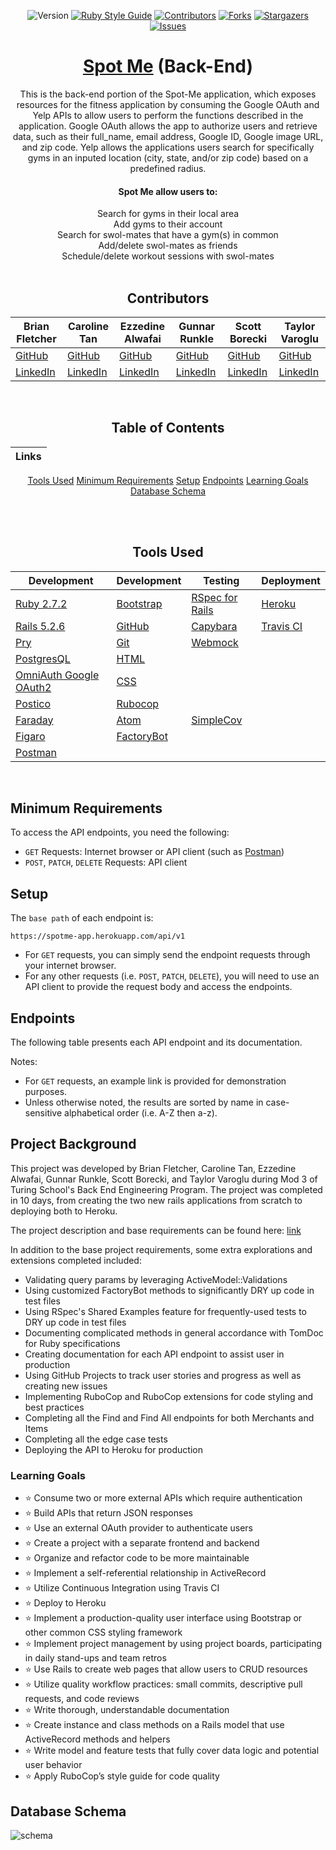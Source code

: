 <div align="center">
 
![Version][version-badge]
[![Ruby Style Guide][rubocop-badge]][rubocop-url]
[![Contributors][contributors-badge]][contributors-url]
[![Forks][forks-badge]][forks-url]
[![Stargazers][stars-badge]][stars-url]
[![Issues][issues-badge]][issues-url]

# [Spot Me](https://spotme-app-api.herokuapp.com/) (Back-End) 
 
This is the back-end portion of the Spot-Me application, which exposes resources for the fitness application by consuming the Google OAuth and Yelp APIs to allow users to perform the functions described in the application. Google OAuth allows the app to authorize users and retrieve data, such as their full_name, email address, Google ID, Google image URL, and zip code. Yelp allows the applications users search for specifically gyms in an inputed location (city, state, and/or zip code) based on a predefined radius.

#### Spot Me allow users to:<br>
Search for gyms in their local area<br>
Add gyms to their account<br>
Search for swol-mates that have a gym(s) in common<br>
Add/delete swol-mates as friends<br>
Schedule/delete workout sessions with swol-mates<br><br>

 
## Contributors

|Brian Fletcher|Caroline Tan|Ezzedine Alwafai|Gunnar Runkle|Scott Borecki|Taylor Varoglu
|--- |--- |--- |--- |--- |--- |
|[GitHub](https://github.com/bfl3tch)|[GitHub](https://github.com/carolinectan)|[GitHub](https://github.com/ealwafai)|[GitHub](https://github.com/gunnarrunner)|[GitHub](https://github.com/Scott-Borecki)|[GitHub](https://github.com/tvaroglu)
|[LinkedIn](https://www.linkedin.com/in/bfl3tch/)|[LinkedIn](https://www.linkedin.com/in/carolinectan/)|[LinkedIn](https://www.linkedin.com/in/ezzedine-alwafai/)|[LinkedIn](https://www.linkedin.com/in/gunnar-runkle/)|[LinkedIn](https://www.linkedin.com/in/scott-borecki/)|[LinkedIn](https://www.linkedin.com/in/taylorvaroglu/)

<br> 
</div>

<div align="center">
 
## Table of Contents
|Links
|--- |
[Tools Used](#tools-used)
[Minimum Requirements](#minimum-requirements)
[Setup](#setup)
[Endpoints](#endpoints)
[Learning Goals](#learning-goals)
[Database Schema](#database-schema)


<br><br>
## Tools Used
  
  |Development|Development|Testing|Deployment
  |--- |--- |--- |--- |
  |[Ruby 2.7.2](https://www.ruby-lang.org/en/downloads/)|[Bootstrap](https://rubygems.org/gems/bootstrap/versions/4.0.0)|[RSpec for Rails](https://github.com/rspec/rspec-rails)|[Heroku](http://virtual-watch-party.herokuapp.com)|
  |[Rails 5.2.6](https://rubygems.org/gems/rails/versions/5.2.6)|[GitHub](https://desktop.github.com/)|[Capybara](https://github.com/teamcapybara/capybara)|[Travis CI](https://travis-ci.org/)|
  |[Pry](https://rubygems.org/gems/pry/versions/0.10.3)|[Git](https://git-scm.com/book/en/v2/Getting-Started-First-Time-Git-Setup)|[Webmock](https://github.com/bblimke/webmock)|
  |[PostgresQL](https://www.postgresql.org/)|[HTML](https://developer.mozilla.org/en-US/docs/Web/HTML)|
 |[OmniAuth Google OAuth2](https://github.com/zquestz/omniauth-google-oauth2)|[CSS](https://developer.mozilla.org/en-US/docs/Web/CSS)|
 |[Postico](https://eggerapps.at/postico/)|[Rubocop](https://rubygems.org/gems/rubocop/versions/0.39.0)|
 |[Faraday](https://github.com/lostisland/faraday)|[Atom](https://atom.io/)|[SimpleCov](https://rubygems.org/gems/simplecov/versions/0.12.0)|
 |[Figaro](https://github.com/laserlemon/figaro)|[FactoryBot](https://github.com/thoughtbot/factory_bot)|
 |[Postman](https://www.postman.com/product/rest-client/)|



<br>
</div>

## Minimum Requirements

To access the API endpoints, you need the following:
- `GET` Requests: Internet browser or API client (such as [Postman][postman-url])
- `POST`, `PATCH`, `DELETE` Requests: API client

## Setup

The `base path` of each endpoint is:

```
https://spotme-app.herokuapp.com/api/v1
```

- For `GET` requests, you can simply send the endpoint requests through your internet browser.  
- For any other requests (i.e. `POST`, `PATCH`, `DELETE`), you will need to use an API client to provide the request body and access the endpoints.

## Endpoints

The following table presents each API endpoint and its documentation.  

Notes:
- For `GET` requests, an example link is provided for demonstration purposes.  
- Unless otherwise noted, the results are sorted by name in case-sensitive alphabetical order (i.e. A-Z then a-z).

<!-- Endpoint | Docs | Example
---------|------|--------
**Merchants** | [docs][merchants-endpoints-link]
Get All Merchants | [docs][get-all-merchants-docs] | [example][get-all-merchants-ex]
Get One Merchant | [docs][get-one-merchant-docs] | [example][get-one-merchant-ex]
**Items** | [docs][items-endpoints-link]
Get All Items | [docs][get-all-items-docs] | [example][get-all-items-ex]
Get One Item | [docs][get-one-item-docs] | [example][get-one-item-ex]
Create an Item | [docs][create-an-item-docs]
Update an Item | [docs][update-an-item-docs]
Destroy an Item | [docs][delete-an-item-docs]
**Relationships** | [docs][relationship-endpoints-link]
Get a Merchant's Items | [docs][get-a-merchants-items-docs] | [example][get-a-merchants-items-ex]
Get an Item's Merchant | [docs][get-an-items-merchant-docs] | [example][get-an-items-merchant-ex]
**Search** | [docs][search-endpoints-link]
Find All Items | [docs][find-all-items-docs] | [example][find-all-items-ex]
Find One Item | [docs][find-one-item-docs] | [example][find-one-item-ex]
Find All Merchants | [docs][find-all-merchants-docs] | [example][find-all-merchants-ex]
Find One Merchant | [docs][find-one-merchant-docs] | [example][find-one-merchant-ex]
**Business Intelligence** | [docs][bi-endpoints-link]
Items by Most Revenue | [docs][get-items-with-most-revenue-docs] | [example][get-items-with-most-revenue-ex]
Merchants with Most Revenue | [docs][get-merchants-with-most-revenue-docs] | [example][get-merchants-with-most-revenue-ex]
Merchants with Most Items Sold | [docs][get-merchants-with-most-items-sold-docs] | [example][get-merchants-with-most-items-sold-ex]
Total Revenue for a Given Merchant | [docs][get-total-revenue-for-merchant-docs] | [example][get-total-revenue-for-merchant-ex]
 -->
## Project Background

This project was developed by Brian Fletcher, Caroline Tan, Ezzedine Alwafai, Gunnar Runkle, Scott Borecki, and Taylor Varoglu during Mod 3 of Turing School's Back End Engineering Program.  The project was completed in 10 days, from creating the two new rails applications from scratch to deploying both to Heroku.

The project description and base requirements can be found here: [link][consultancy-home]

In addition to the base project requirements, some extra explorations and extensions completed included:

- Validating query params by leveraging ActiveModel::Validations
- Using customized FactoryBot methods to significantly DRY up code in test files
- Using RSpec's Shared Examples feature for frequently-used tests to DRY up code in test files
- Documenting complicated methods in general accordance with TomDoc for Ruby specifications
- Creating documentation for each API endpoint to assist user in production
- Using GitHub Projects to track user stories and progress as well as creating new issues
- Implementing RuboCop and RuboCop extensions for code styling and best practices
- Completing all the Find and Find All endpoints for both Merchants and Items
- Completing all the edge case tests
- Deploying the API to Heroku for production

 
### Learning Goals
  
  - ⭐ Consume two or more external APIs which require authentication
  - ⭐ Build APIs that return JSON responses
  - ⭐ Use an external OAuth provider to authenticate users
  - ⭐ Create a project with a separate frontend and backend
  - ⭐ Organize and refactor code to be more maintainable
  - ⭐ Implement a self-referential relationship in ActiveRecord
  - ⭐ Utilize Continuous Integration using Travis CI
  - ⭐ Deploy to Heroku
  - ⭐ Implement a production-quality user interface using Bootstrap or other common CSS styling framework
  - ⭐ Implement project management by using project boards, participating in daily stand-ups and team retros
  - ⭐ Use Rails to create web pages that allow users to CRUD resources
  - ⭐ Utilize quality workflow practices: small commits, descriptive pull requests, and code reviews
  - ⭐ Write thorough, understandable documentation
  - ⭐ Create instance and class methods on a Rails model that use ActiveRecord methods and helpers
  - ⭐ Write model and feature tests that fully cover data logic and potential user behavior
  - ⭐ Apply RuboCop’s style guide for code quality
  

## Database Schema

![schema](https://user-images.githubusercontent.com/81220681/133701997-2e8a1242-d274-4bf2-af16-9f6c2a8a8480.png)

<!-- Top Level Badges and Links -->
[rubocop-badge]: https://img.shields.io/badge/code_style-rubocop-brightgreen.svg?style=flat-square
[rubocop-url]: https://github.com/rubocop/rubocop
[version-badge]: https://img.shields.io/badge/API_version-V1-or.svg?&style=flat-square&logoColor=white
[contributors-badge]: https://img.shields.io/github/contributors/tvaroglu/spot_me_backend.svg?style=flat-square
[contributors-url]: https://github.com/tvaroglu/spot_me_backend/graphs/contributors
[forks-badge]: https://img.shields.io/github/forks/tvaroglu/spot_me_backend.svg?style=flat-square
[forks-url]: https://github.com/tvaroglu/spot_me_backend/network/members
[stars-badge]: https://img.shields.io/github/stars/tvaroglu/spot_me_backend.svg?style=flat-square
[stars-url]: https://github.com/tvaroglu/spot_me_backend/stargazers
[issues-badge]: https://img.shields.io/github/issues/tvaroglu/spot_me_backend.svg?style=flat-square
[issues-url]: https://github.com/tvaroglu/spot_me_backend/issues

<!-- Docs -->
[merchants-endpoints-link]: /doc/merchants_endpoints.md
[get-all-merchants-docs]: /doc/merchants_endpoints.md#get-all-merchants
[get-one-merchant-docs]: /doc/merchants_endpoints.md#get-one-merchant
[items-endpoints-link]: /doc/items_endpoints.md
[get-all-items-docs]: /doc/items_endpoints.md#get-all-items
[get-one-item-docs]: /doc/items_endpoints.md#get-one-item
[create-an-item-docs]: /doc/items_endpoints.md#create-an-item
[update-an-item-docs]: /doc/items_endpoints.md#update-an-item
[delete-an-item-docs]: /doc/items_endpoints.md#delete-an-item
[relationship-endpoints-link]: /doc/relationship_endpoints.md
[get-a-merchants-items-docs]: /doc/relationship_endpoints.md#get-a-merchants-items
[get-an-items-merchant-docs]: /doc/relationship_endpoints.md#get-an-items-merchant
[search-endpoints-link]: /doc/search_endpoints.md
[find-all-items-docs]: /doc/search_endpoints.md#find-all-items
[find-one-item-docs]: /doc/search_endpoints.md#find-one-item
[find-all-merchants-docs]: /doc/search_endpoints.md#find-all-merchants
[find-one-merchant-docs]: /doc/search_endpoints.md#find-one-merchant
[bi-endpoints-link]: /doc/business_intelligence_endpoints.md
[get-items-with-most-revenue-docs]: /doc/business_intelligence_endpoints.md#get-items-with-most-revenue
[get-merchants-with-most-revenue-docs]: /doc/business_intelligence_endpoints.md#get-merchants-with-most-revenue
[get-merchants-with-most-items-sold-docs]: /doc/business_intelligence_endpoints.md#get-merchants-with-most-items-sold
[get-total-revenue-for-merchant-docs]: /doc/business_intelligence_endpoints.md#get-total-revenue-for-a-merchant

<!-- Examples -->
[get-all-merchants-ex]: https://rails-engine-scott-borecki.herokuapp.com/api/v1/merchants?page=1&per_page=3
[get-one-merchant-ex]: https://rails-engine-scott-borecki.herokuapp.com/api/v1/merchants/42
[get-all-items-ex]: https://rails-engine-scott-borecki.herokuapp.com/api/v1/items?per_page=3
[get-one-item-ex]: https://rails-engine-scott-borecki.herokuapp.com/api/v1/items/179
[get-a-merchants-items-ex]: https://rails-engine-scott-borecki.herokuapp.com/api/v1/merchants/33/items
[get-an-items-merchant-ex]: https://rails-engine-scott-borecki.herokuapp.com/api/v1/items/209/merchant
[find-all-items-ex]: https://rails-engine-scott-borecki.herokuapp.com/api/v1/items/find_all?min_price=94.99&max_price=99.99
[find-one-item-ex]: https://rails-engine-scott-borecki.herokuapp.com/api/v1/items/find?min_price=94.99&max_price=99.99
[find-all-merchants-ex]: https://rails-engine-scott-borecki.herokuapp.com/api/v1/merchants/find_all?name=ILL
[find-one-merchant-ex]: https://rails-engine-scott-borecki.herokuapp.com/api/v1/merchants/find?name=ILL
[get-items-with-most-revenue-ex]: https://rails-engine-scott-borecki.herokuapp.com/api/v1/revenue/items?quantity=3
[get-merchants-with-most-revenue-ex]: https://rails-engine-scott-borecki.herokuapp.com/api/v1/revenue/merchants?quantity=3
[get-merchants-with-most-items-sold-ex]: https://rails-engine-scott-borecki.herokuapp.com/api/v1/merchants/most_items?quantity=3
[get-total-revenue-for-merchant-ex]: https://rails-engine-scott-borecki.herokuapp.com/api/v1/revenue/merchants/42

<!-- Links -->
[Repository]: https://github.com/tvaroglu/spot_me_backend
[postman-url]: https://www.postman.com/
[consultancy-home]: https://backend.turing.edu/module3/projects/consultancy/

<!-- Badges -->
[github-follow-badge]: https://img.shields.io/github/followers/scott-borecki?label=follow&style=social
[gmail-badge]: https://img.shields.io/badge/gmail-scottborecki@gmail.com-green?style=flat&logo=gmail&logoColor=white&color=white&labelColor=EA4335
[linkedin-badge]: https://img.shields.io/badge/Scott--Borecki-%23OpenToWork-green?style=flat&logo=Linkedin&logoColor=white&color=success&labelColor=0A66C2

<!-- Images -->
[github-avatar]: https://avatars.githubusercontent.com/u/79381792?s=100
